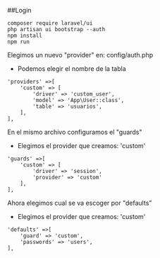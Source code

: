 ##Login
```
composer require laravel/ui
php artisan ui bootstrap --auth
npm install
npm run
```
Elegimos un nuevo "provider" en: config/auth.php
- Podemos elegir el nombre de la tabla
```
'providers' =>[
    'custom' => [
        'driver' => 'custom_user',
        'model' => 'App\User::class',
        'table' => 'usuarios',
    ],
],
```
En el mismo archivo configuramos el "guards"
- Elegimos el provider que creamos: 'custom'
```
'guards' =>[
    'custom' => [
        'driver' => 'session',
        'provider' => 'custom'
    ],
],
```
Ahora elegimos cual se va escoger por "defaults"
- Elegimos el provider que creamos: 'custom'
```
'defaults' =>[
    'guard' => 'custom',
    'passwords' => 'users',
],
```

